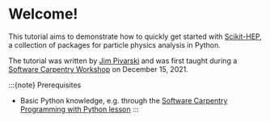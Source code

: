 # Welcome!

This tutorial aims to demonstrate how to quickly get started with [Scikit-HEP](https://scikit-hep.org), a collection of packages for particle physics analysis in Python.

The tutorial was written by [Jim Pivarski](https://github.com/jpivarski/) and was first taught during a [Software Carpentry Workshop](https://indico.cern.ch/event/1097111/timetable/#day-2021-12-15) on December 15, 2021.

:::{note} Prerequisites
- Basic Python knowledge, e.g. through the [Software Carpentry Programming with Python lesson](https://swcarpentry.github.io/python-novice-inflammation/)
:::
